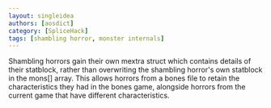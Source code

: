 ```yaml
---
layout: singleidea
authors: [aosdict]
category: [SpliceHack]
tags: [shambling horror, monster internals]
---
```

Shambling horrors gain their own mextra struct which contains details of their statblock, rather than overwriting the shambling horror's own statblock in the mons[] array. This allows horrors from a bones file to retain the characteristics they had in the bones game, alongside horrors from the current game that have different characteristics.

